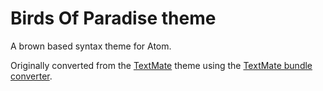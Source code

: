 # Birds Of Paradise theme

A brown based syntax theme for Atom.

Originally converted from the [TextMate](https://github.com/jbergantine/Birds-of-Paradise-for-TextMate/blob/master/Birds%20of%20Paradise.tmTheme)
theme using the [TextMate bundle converter](http://atom.io/docs/latest/converting-a-text-mate-theme).

